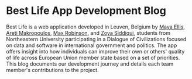 # Best Life App Development Blog

Best Life is a web application developed in Leuven, Belgium by [Maya Ellis](https://github.com/mke27), [Areti Makropoulos](https://github.com/aremakropoulos), [Max Robinson](https://github.com/maxr21), and [Zoya Siddiqui](https://github.com/zoyasiddiqui336), students from Northeastern University participating in a Dialogue of Civilizations focused on data and software in international government and politics. The app offers insight into how individuals can improve their own or others' quality of life across European Union member state based on a set of priorities. This blog documents our development journey and details each team member's contributions to the project.
